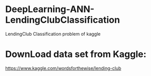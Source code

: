 # DeepLearning-ANN-LendingClubClassification
LendingClub Classification problem of kaggle


# DownLoad data set from Kaggle:
https://www.kaggle.com/wordsforthewise/lending-club
